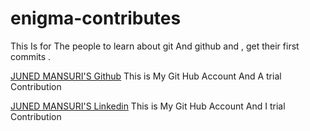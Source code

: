# enigma-contributes
This Is for The people to learn about git And github and , get their first commits .


[JUNED MANSURI'S Github](https://github.com/HEADYKAGE) This is My Git Hub Account And A trial Contribution

[JUNED MANSURI'S Linkedin](www.linkedin.com/in/bytesizedjuned) This is My Git Hub Account And I trial Contribution

